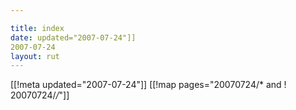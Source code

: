 ```yaml
---

title: index
date: updated="2007-07-24"]]
2007-07-24
layout: rut
---
```


[[!meta updated="2007-07-24"]]
[[!map pages="20070724/* and ! 20070724/*/*"]]
